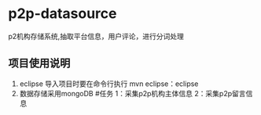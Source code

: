# p2p-datasource 
p2机构存储系统,抽取平台信息，用户评论，进行分词处理
## 项目使用说明
   1. eclipse 导入项目时要在命令行执行 mvn eclipse：eclipse
   2. 数据存储采用mongoDB
#任务
	1：采集p2p机构主体信息
	2：采集p2p留言信息